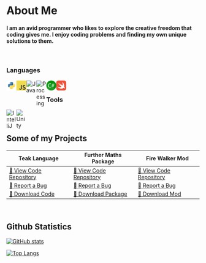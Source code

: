 <h1>About Me</h1>

<h4>
  I am an avid programmer who likes to explore the creative freedom that coding gives me. I enjoy coding problems and finding my own unique solutions to them.
</h4>



<br>
<h3>
  Languages
</h3>
<a href="https://python.org" target="_blank"><img align="left" alt="Python" width="26px" src="https://raw.githubusercontent.com/github/explore/80688e429a7d4ef2fca1e82350fe8e3517d3494d/topics/python/python.png"></a>
<a href="https://javascript.com" target="_blank"><img align="left" alt="Javascript" width="26px" src="https://raw.githubusercontent.com/github/explore/80688e429a7d4ef2fca1e82350fe8e3517d3494d/topics/javascript/javascript.png"></a>
<a href="https://java.com" target="_blank"><img align="left" alt="Java" width="26px" src="https://cdn.jsdelivr.net/npm/simple-icons@v3/icons/java.svg"></a>
<a href="https://processing.com" target="_blank"><img align="left" alt="Processing" width="26px" src="https://user-images.githubusercontent.com/46587501/170594839-77fcb240-ef46-4425-9266-8cad8084f801.png"></a>
<a href="https://docs.microsoft.com/en-us/dotnet/csharp" target="_blank"><img align="left" alt="C#" width="26px" src="https://raw.githubusercontent.com/github/explore/80688e429a7d4ef2fca1e82350fe8e3517d3494d/topics/csharp/csharp.png"></a>
<a href="https://www.swift.com" target="_blank"><img align="left" alt="Swift" width="26px" src="https://raw.githubusercontent.com/github/explore/80688e429a7d4ef2fca1e82350fe8e3517d3494d/topics/swift/swift.png"></a>

<br>
<h3>
  Tools
</h3>
<a href="https://jetbrains.com/idea" target="_blank"><img align="left" alt="IntelliJ" width="26px" src="https://cdn.jsdelivr.net/npm/simple-icons@v3/icons/intellijidea.svg"></a>
<a href="https://unity.com" target="_blank"><img align="left" alt="Unity" width="26px" src="https://cdn.jsdelivr.net/npm/simple-icons@v3/icons/unity.svg"></a>



<br><br>
<h2>Some of my Projects</h2>

Teak Language | Further Maths Package | Fire Walker Mod
-- | -- | --
[📕 View Code Repository](https://github.com/ChrisO345/Teak-Language) | [📕 View Code Repository](https://github.com/ChrisO345/furthermaths-module) | [📕 View Code Repository](https://github.com/chriso345/Fire-Walker)
[🐛 Report a Bug](https://github.com/ChrisO345/Teak-Language/issues/new) | [🐛 Report a Bug](https://github.com/ChrisO345/furthermaths-module/issues/new) | [🐛 Report a Bug](https://github.com/chriso345/Fire-Walker/issues/new)
[💾 Download Code](https://github.com/ChrisO345/Teak-Language) | [💾 Download Package](pypi.org/project/furthermaths/) | [💾 Download Mod](https://www.curseforge.com/minecraft/mc-mods/fire-walker)

<br>

<h2>Github Statistics</h2>

[![GitHub stats](https://github-readme-stats.vercel.app/api?username=chriso345)](https://github.com/anuraghazra/github-readme-stats) 

[![Top Langs](https://github-readme-stats.vercel.app/api/top-langs/?username=chriso345&layout=compact&langs_count=6&card_width=445)](https://github.com/anuraghazra/github-readme-stats)


